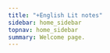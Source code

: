 ```yaml
---
title: "+English Lit notes"
sidebar: home_sidebar
topnav: home_sidebar
summary: Welcome page.
---
```




